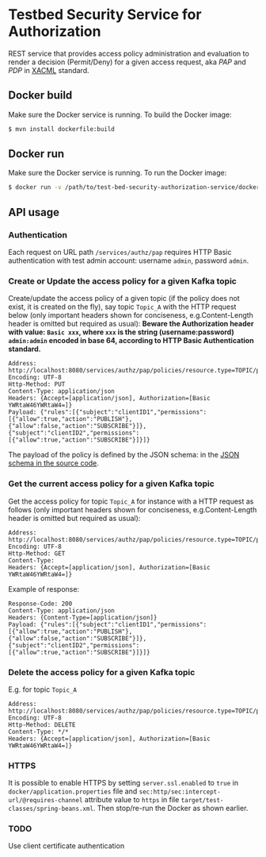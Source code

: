 # Testbed Security Service for Authorization
REST service that provides access policy administration and evaluation to render a decision (Permit/Deny) for a given access request, aka *PAP* and *PDP* in [XACML](http://docs.oasis-open.org/xacml/3.0/xacml-3.0-core-spec-os-en.html) standard.

## Docker build
Make sure the Docker service is running.
To build the Docker image:
```sh
$ mvn install dockerfile:build
```

## Docker run
Make sure the Docker service is running.
To run the Docker image:
```sh
$ docker run -v /path/to/test-bed-security-authorization-service/docker/application.properties:/application.properties -v /path/to/test-bed-security-authorization-service/target/test-classes:/opt/driver-testbed-sec-authz-service -p 8080:8080 -t authzforce/driver-testbed-sec-authz-service
```

## API usage

### Authentication
Each request on URL path `/services/authz/pap` requires HTTP Basic authentication with test admin account: username `admin`, password `admin`.

### Create or Update the access policy for a given Kafka topic
Create/update the access policy of a given topic (if the policy does not exist, it is created on the fly), say topic `Topic_A` with the HTTP request below (only important headers shown for conciseness, e.g.Content-Length header is omitted but required as usual):
**Beware the Authorization header with value: `Basic xxx`, where `xxx` is the string (username:password) `admin:admin` encoded in base 64, according to HTTP Basic Authentication standard.**

```
Address: http://localhost:8080/services/authz/pap/policies/resource.type=TOPIC/policies;resource.id=Topic_A
Encoding: UTF-8
Http-Method: PUT
Content-Type: application/json
Headers: {Accept=[application/json], Authorization=[Basic YWRtaW46YWRtaW4=]}
Payload: {"rules":[{"subject":"clientID1","permissions":[{"allow":true,"action":"PUBLISH"},{"allow":false,"action":"SUBSCRIBE"}]},{"subject":"clientID2","permissions":[{"allow":true,"action":"SUBSCRIBE"}]}]}
```

The payload of the policy is defined by the JSON schema: in the [JSON schema in the source code](https://github.com/DRIVER-EU/test-bed-security-authorization-service/blob/master/src/main/resources/eu/driver/testbed/sec/authz/service/access_policy.schema.json).

### Get the current access policy for a given Kafka topic
Get the access policy for topic `Topic_A` for instance with a HTTP request as follows (only important headers shown for conciseness, e.g.Content-Length header is omitted but required as usual):

```
Address: http://localhost:8080/services/authz/pap/policies/resource.type=TOPIC/policies;resource.id=Topic_A
Encoding: UTF-8
Http-Method: GET
Content-Type: 
Headers: {Accept=[application/json], Authorization=[Basic YWRtaW46YWRtaW4=]}
```

Example of response:

```
Response-Code: 200
Content-Type: application/json
Headers: {Content-Type=[application/json]}
Payload: {"rules":[{"subject":"clientID1","permissions":[{"allow":true,"action":"PUBLISH"},{"allow":false,"action":"SUBSCRIBE"}]},{"subject":"clientID2","permissions":[{"allow":true,"action":"SUBSCRIBE"}]}]}
```

### Delete the access policy for a given Kafka topic
E.g. for topic `Topic_A`


```
Address: http://localhost:8080/services/authz/pap/policies/resource.type=TOPIC/policies;resource.id=Topic_A
Encoding: UTF-8
Http-Method: DELETE
Content-Type: */*
Headers: {Accept=[application/json], Authorization=[Basic YWRtaW46YWRtaW4=]}
```

### HTTPS
It is possible to enable HTTPS by setting `server.ssl.enabled` to `true` in `docker/application.properties` file and `sec:http/sec:intercept-url/@requires-channel` attribute value to `https` in file `target/test-classes/spring-beans.xml`. Then stop/re-run the Docker as shown earlier.

### TODO
Use client certificate authentication

